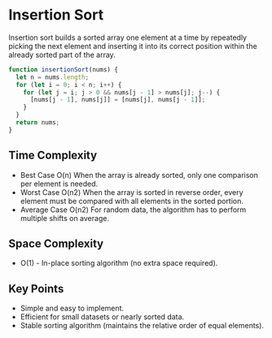 # Insertion Sort

Insertion sort builds a sorted array one element at a time by repeatedly picking the next element and inserting it into its correct position within the already sorted part of the array.

```Javascript
function insertionSort(nums) {
  let n = nums.length;
  for (let i = 0; i < n; i++) {
    for (let j = i; j > 0 && nums[j - 1] > nums[j]; j--) {
      [nums[j - 1], nums[j]] = [nums[j], nums[j - 1]];
    }
  }
  return nums;
}
```

## Time Complexity

- Best Case O(n) When the array is already sorted, only one comparison per element is needed.
- Worst Case O(n2) When the array is sorted in reverse order, every element must be compared with all elements in the sorted portion.
- Average Case O(n2) For random data, the algorithm has to perform multiple shifts on average.

## Space Complexity

- O(1) - In-place sorting algorithm (no extra space required).

## Key Points

- Simple and easy to implement.
- Efficient for small datasets or nearly sorted data.
- Stable sorting algorithm (maintains the relative order of equal elements).
  